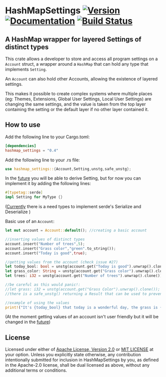 # HashMapSettings [![Version]][Crates.io] [![Documentation]][Docs.rs] [![Build Status]][Actions]

[Version]: https://img.shields.io/crates/v/hashmap_settings.svg
[Crates.io]: https://crates.io/crates/hashmap_settings
[Documentation]: https://img.shields.io/docsrs/hashmap_settings/latest
[Docs.rs]: https://docs.rs/hashmap_settings
[Build Status]: https://img.shields.io/github/actions/workflow/status/OxidizedLoop/HashMapSettings/rust.yml
[Actions]: https://github.com/OxidizedLoop/HashMapSettings/actions

## **A HashMap wrapper for layered Settings of distinct types**

This crate allows a developer to store and access all program settings on a `Account` struct, a wrapper around a `HashMap` that can hold any type that implements `Setting`.

An `Account` can also hold other Accounts, allowing the existence of layered settings.

This makes it possible to create complex systems where multiple places (eg: Themes, Extensions, Global User Settings, Local User Settings) are changing the same settings, and the value is taken from the top layer containing the setting or the default layer if no other layer contained it.

## How to use

Add the following line to your Cargo.toml:

```toml
[dependencies]
hashmap_settings = "0.4"
```

Add the following line to your .rs file:

```rust
use hashmap_settings::{Account,Setting,unstg,safe_unstg};
```

In the [future](https://github.com/OxidizedLoop/HashMapSettings/issues/1) you will be able to derive Setting, but for now you can implement it by adding the following lines:

```rust
#[typetag::serde]
impl Setting for MyType {}
```

([Currently](https://github.com/OxidizedLoop/HashMapSettings/issues/25) there is a need types to implement serde's Serialize and Deserialize )

Basic use of an `Account`:

```rust
let mut account = Account::default(); //creating a basic account

//inserting values of distinct types
account.insert("Number of trees",5);
account.insert("Grass color","green".to_string());
account.insert("Today is good",true);

//getting values from the account (check issue #27)
let today_bool: bool = unstg(account.get("Today is good").unwrap().clone());
let grass_color: String = unstg(account.get("Grass color").unwrap().clone());
let trees: i32 = unstg(account.get("Number of trees").unwrap().clone());

//be careful as this would panic!:
//let grass: i32 = unstg(account.get("Grass Color").unwrap().clone());
//there is a safe_unstg() returning a Result that can be used to prevent mistakes.

//example of using the values 
print!("It's {today_bool} that today is a wonderful day, the grass is {grass_color} and I can see {trees} trees in the distance");
```

(At the moment getting values of an account isn't user friendly but it will be changed in the [future](https://github.com/OxidizedLoop/HashMapSettings/issues/27))

## License

Licensed under either of [Apache License, Version 2.0](LICENSE-APACHE) or [MIT LICENSE](LICENSE-MIT) at your option.
Unless you explicitly state otherwise, any contribution intentionally submitted for inclusion in HashMapSettings by you, as defined in the Apache-2.0 license, shall be dual licensed as above, without any additional terms or conditions.
